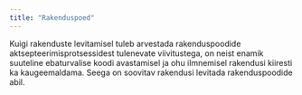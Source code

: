 ```yaml
---
title: "Rakenduspoed"
---
```

Kuigi rakenduste levitamisel tuleb arvestada rakenduspoodide aktsepteerimisprotsessidest
tulenevate viivitustega, on neist enamik suuteline ebaturvalise koodi avastamisel ja ohu
ilmnemisel rakendusi kiiresti ka kaugeemaldama. Seega on soovitav rakendusi levitada 
rakenduspoodide abil.
